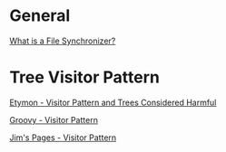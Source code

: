 # General #
[What is a File Synchronizer?](http://www.cis.upenn.edu/~bcpierce/papers/snc-mobicom.ps)


# Tree Visitor Pattern #
[Etymon - Visitor Pattern and Trees Considered Harmful](http://etymon.blogspot.com/2006/04/visitor-pattern-and-trees-considered.html)

[Groovy - Visitor Pattern](http://groovy.codehaus.org/Visitor+Pattern)

[Jim's Pages - Visitor Pattern](http://www.surfscranton.com/architecture/VisitorPattern.htm)